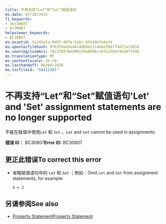 ```yaml
---
title: 不再支持“Let”和“Set”赋值语句
ms.date: 07/20/2015
f1_keywords:
- vbc30807
- bc30807
helpviewer_keywords:
- BC30807
ms.assetid: 41345efa-0d9f-4dfa-b16c-0f649efe8e24
ms.openlocfilehash: 9763f0aa5e48c49b8b1114dae388f7dd72a15834
ms.sourcegitcommit: f8c270376ed905f6a8896ce0fe25b4f4b38ff498
ms.translationtype: MT
ms.contentlocale: zh-CN
ms.lasthandoff: 06/04/2020
ms.locfileid: "84412281"
---
```

# <a name="let-and-set-assignment-statements-are-no-longer-supported"></a><span data-ttu-id="34335-102">不再支持“Let”和“Set”赋值语句</span><span class="sxs-lookup"><span data-stu-id="34335-102">'Let' and 'Set' assignment statements are no longer supported</span></span>
<span data-ttu-id="34335-103">不能在赋值中使用`Let` 和 `Set` 。</span><span class="sxs-lookup"><span data-stu-id="34335-103">`Let` and `Set` cannot be used in assignments.</span></span>  
  
 <span data-ttu-id="34335-104">**错误 ID：** BC30807</span><span class="sxs-lookup"><span data-stu-id="34335-104">**Error ID:** BC30807</span></span>  
  
## <a name="to-correct-this-error"></a><span data-ttu-id="34335-105">更正此错误</span><span class="sxs-lookup"><span data-stu-id="34335-105">To correct this error</span></span>  
  
- <span data-ttu-id="34335-106">省略赋值语句中的 `Let` 和 `Set` ；例如：</span><span class="sxs-lookup"><span data-stu-id="34335-106">Omit `Let` and `Set` from assignment statements; for example:</span></span>  
  
     `X = 2`  
  
## <a name="see-also"></a><span data-ttu-id="34335-107">另请参阅</span><span class="sxs-lookup"><span data-stu-id="34335-107">See also</span></span>

- [<span data-ttu-id="34335-108">Property Statement</span><span class="sxs-lookup"><span data-stu-id="34335-108">Property Statement</span></span>](../language-reference/statements/property-statement.md)
